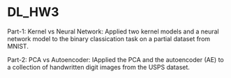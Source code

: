 # DL_HW3

Part-1: Kernel vs Neural Network: Applied two kernel models and a neural network model to the binary classication task on a partial dataset from MNIST.

Part-2: PCA vs Autoencoder: IApplied the PCA and the autoencoder (AE) to a collection of handwritten digit images from the USPS dataset.
